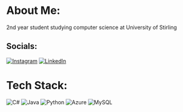 # About Me:
2nd year student studying computer science at University of Stirling<br>


## Socials:
[![Instagram](https://img.shields.io/badge/Instagram-%23E4405F.svg?logo=Instagram&logoColor=white)](https://instagram.com/Dylandrf) [![LinkedIn](https://img.shields.io/badge/LinkedIn-%230077B5.svg?logo=linkedin&logoColor=white)](https://www.linkedin.com/in/dylan-fotheringham-519254307/) 

# Tech Stack:
![C#](https://img.shields.io/badge/c%23-%23239120.svg?style=for-the-badge&logo=csharp&logoColor=white) ![Java](https://img.shields.io/badge/java-%23ED8B00.svg?style=for-the-badge&logo=openjdk&logoColor=white) ![Python](https://img.shields.io/badge/python-3670A0?style=for-the-badge&logo=python&logoColor=ffdd54) ![Azure](https://img.shields.io/badge/azure-%230072C6.svg?style=for-the-badge&logo=microsoftazure&logoColor=white) ![MySQL](https://img.shields.io/badge/mysql-4479A1.svg?style=for-the-badge&logo=mysql&logoColor=white)

<!-- Proudly created with GPRM ( https://gprm.itsvg.in ) -->
